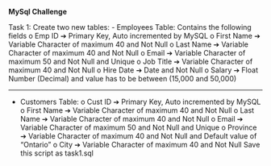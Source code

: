 __MySql Challenge__

Task 1:
Create two new tables: - Employees Table: Contains the following fields
o Emp ID ➔ Primary Key, Auto incremented by MySQL
o First Name ➔ Variable Character of maximum 40 and Not Null
o Last Name ➔ Variable Character of maximum 40 and Not Null
o Email ➔ Variable Character of maximum 50 and Not Null and Unique
o Job Title ➔ Variable Character of maximum 40 and Not Null
o Hire Date ➔ Date and Not Null
o Salary ➔ Float Number (Decimal) and value has to be between (15,000 and 50,000)

*********************************************************
- Customers Table:
o Cust ID ➔ Primary Key, Auto incremented by MySQL
o First Name ➔ Variable Character of maximum 40 and Not Null
o Last Name ➔ Variable Character of maximum 40 and Not Null
o Email ➔ Variable Character of maximum 50 and Not Null and Unique
o Province ➔ Variable Character of maximum 40 and Not Null and Default value of “Ontario”
o City ➔ Variable Character of maximum 40 and Not Null Save this script as task1.sql


